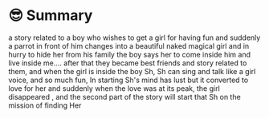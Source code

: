 # 😎 Summary

a story related to a boy who wishes to get a girl for having fun and suddenly a parrot in front of him changes into a beautiful naked magical girl and in hurry to hide her from his family the boy says her to come inside him and live inside me.... after that they became best friends and story related to them, and when the girl is inside the boy Sh, Sh can sing and talk like a girl voice, and so much fun, In starting Sh's mind has lust but it converted to love for her and suddenly when the love was at its peak, the girl disappeared , and the second part of the story will start that Sh on the mission of finding Her







